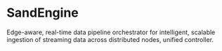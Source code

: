 # SandEngine
Edge-aware, real-time data pipeline orchestrator for intelligent, scalable ingestion of streaming data across distributed nodes, unified controller.
